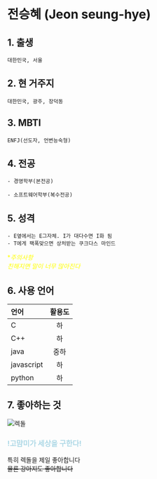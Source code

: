 # 전승혜 (Jeon seung-hye)

## 1. 출생

    대한민국, 서울

## 2. 현 거주지

    대한민국, 광주, 장덕동

## 3. MBTI

    ENFJ(선도자, 언변능숙형)

## 4. 전공

    - 경영학부(본전공)

    - 소프트웨어학부(복수전공)

## 5. 성격

    - E옆에서는 E그자체. I가 대다수면 I화 됨
    - T에게 팩폭맞으면 상처받는 쿠크다스 마인드

<span style="color:yellow">**주의사항*<br></span>
<span style="color:yellow">*친해지면 말이 너무 많아진다*</span>

## 6. 사용 언어

| 언어 | 활용도 |
|:----------|:----------:|
| C | 하 |
| C++ | 하 |
| java | 중하 |
| javascript | 하 |
| python | 하 |

## 7. 좋아하는 것

![렉돌](https://mblogthumb-phinf.pstatic.net/20141013_209/botos__14131772681793AQ9q_JPEG/001.jpg?type=w2)
### <span style="color:lightblue">!고먐미가 세상을 구한다!<br></span>
특히 렉돌을 제일 좋아합니다<br>
~~물론 강아지도 좋아합니다~~
